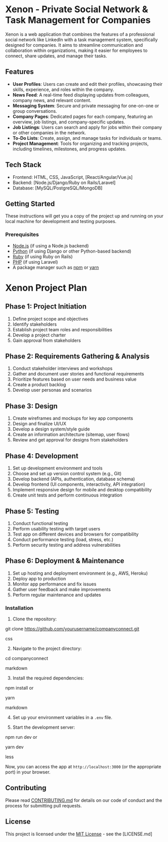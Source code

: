   # Xenon - Private Social Network & Task Management for Companies

Xenon is a web application that combines the features of a professional social network like LinkedIn with a task management system, specifically designed for companies. It aims to streamline communication and collaboration within organizations, making it easier for employees to connect, share updates, and manage their tasks.

## Features

- **User Profiles**: Users can create and edit their profiles, showcasing their skills, experience, and roles within the company.
- **News Feed**: A real-time feed displaying updates from colleagues, company news, and relevant content.
- **Messaging System**: Secure and private messaging for one-on-one or group conversations.
- **Company Pages**: Dedicated pages for each company, featuring an overview, job listings, and company-specific updates.
- **Job Listings**: Users can search and apply for jobs within their company or other companies in the network.
- **To-Do Lists**: Create, assign, and manage tasks for individuals or teams.
- **Project Management**: Tools for organizing and tracking projects, including timelines, milestones, and progress updates.

## Tech Stack

- Frontend: HTML, CSS, JavaScript, [React/Angular/Vue.js]
- Backend: [Node.js/Django/Ruby on Rails/Laravel]
- Database: [MySQL/PostgreSQL/MongoDB]

## Getting Started

These instructions will get you a copy of the project up and running on your local machine for development and testing purposes.

### Prerequisites

- [Node.js](https://nodejs.org/) (if using a Node.js backend)
- [Python](https://www.python.org/) (if using Django or other Python-based backend)
- [Ruby](https://www.ruby-lang.org/) (if using Ruby on Rails)
- [PHP](https://www.php.net/) (if using Laravel)
- A package manager such as [npm](https://www.npmjs.com/) or [yarn](https://yarnpkg.com/)


# Xenon Project Plan

## Phase 1: Project Initiation

1. Define project scope and objectives
2. Identify stakeholders
3. Establish project team roles and responsibilities
4. Develop a project charter
5. Gain approval from stakeholders

## Phase 2: Requirements Gathering & Analysis

1. Conduct stakeholder interviews and workshops
2. Gather and document user stories and functional requirements
3. Prioritize features based on user needs and business value
4. Create a product backlog
5. Develop user personas and scenarios

## Phase 3: Design

1. Create wireframes and mockups for key app components
2. Design and finalize UI/UX
3. Develop a design system/style guide
4. Create an information architecture (sitemap, user flows)
5. Review and get approval for designs from stakeholders

## Phase 4: Development

1. Set up development environment and tools
2. Choose and set up version control system (e.g., Git)
3. Develop backend (APIs, authentication, database schema)
4. Develop frontend (UI components, interactivity, API integration)
5. Implement responsive design for mobile and desktop compatibility
6. Create unit tests and perform continuous integration

## Phase 5: Testing

1. Conduct functional testing
2. Perform usability testing with target users
3. Test app on different devices and browsers for compatibility
4. Conduct performance testing (load, stress, etc.)
5. Perform security testing and address vulnerabilities

## Phase 6: Deployment & Maintenance

1. Set up hosting and deployment environment (e.g., AWS, Heroku)
2. Deploy app to production
3. Monitor app performance and fix issues
4. Gather user feedback and make improvements
5. Perform regular maintenance and updates


### Installation

1. Clone the repository:

git clone https://github.com/yourusername/companyconnect.git

css


2. Navigate to the project directory:

cd companyconnect

markdown


3. Install the required dependencies:

npm install
or

yarn

markdown


4. Set up your environment variables in a `.env` file.

5. Start the development server:

npm run dev
or

yarn dev

less


Now, you can access the app at `http://localhost:3000` (or the appropriate port) in your browser.

## Contributing

Please read [CONTRIBUTING.md](CONTRIBUTING.md) for details on our code of conduct and the process for submitting pull requests.

## License

This project is licensed under the [MIT License](LICENSE.md) - see the [LICENSE.md]
